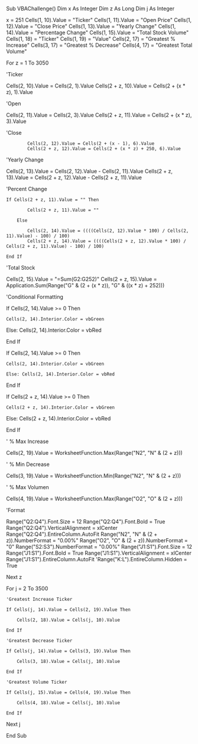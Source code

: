 Sub VBAChallenge()
Dim x As Integer
Dim z As Long
Dim j As Integer

x = 251
Cells(1, 10).Value = "Ticker"
Cells(1, 11).Value = "Open Price"
Cells(1, 12).Value = "Close Price"
Cells(1, 13).Value = "Yearly Change"
Cells(1, 14).Value = "Percentage Change"
Cells(1, 15).Value = "Total Stock Volume"
Cells(1, 18) = "Ticker"
Cells(1, 19) = "Value"
Cells(2, 17) = "Greatest % Increase"
Cells(3, 17) = "Greatest % Decrease"
Cells(4, 17) = "Greatest Total Volume"

For z = 1 To 3050

'Ticker

Cells(2, 10).Value = Cells(2, 1).Value
Cells(2 + z, 10).Value = Cells(2 + (x * z), 1).Value

'Open

Cells(2, 11).Value = Cells(2, 3).Value
Cells(2 + z, 11).Value = Cells(2 + (x * z), 3).Value

'Close


            Cells(2, 12).Value = Cells(2 + (x - 1), 6).Value
            Cells(2 + z, 12).Value = Cells(2 + (x * z) + 250, 6).Value


'Yearly Change

Cells(2, 13).Value = Cells(2, 12).Value - Cells(2, 11).Value
Cells(2 + z, 13).Value = Cells(2 + z, 12).Value - Cells(2 + z, 11).Value

'Percent Change

    If Cells(2 + z, 11).Value = "" Then
    
            Cells(2 + z, 11).Value = ""
        
        Else
    
            Cells(2, 14).Value = ((((Cells(2, 12).Value * 100) / Cells(2, 11).Value) - 100) / 100)
            Cells(2 + z, 14).Value = ((((Cells(2 + z, 12).Value * 100) / Cells(2 + z, 11).Value) - 100) / 100)

    End If


'Total Stock

Cells(2, 15).Value = "=Sum(G2:G252)"
Cells(2 + z, 15).Value = Application.Sum(Range("G" & (2 + (x * z)), "G" & ((x * z) + 252)))

'Conditional Formatting

If Cells(2, 14).Value >= 0 Then
    
    Cells(2, 14).Interior.Color = vbGreen
   
Else: Cells(2, 14).Interior.Color = vbRed

End If

If Cells(2, 14).Value >= 0 Then

    Cells(2, 14).Interior.Color = vbGreen
   
    Else: Cells(2, 14).Interior.Color = vbRed

End If

If Cells(2 + z, 14).Value >= 0 Then

    Cells(2 + z, 14).Interior.Color = vbGreen
   
Else: Cells(2 + z, 14).Interior.Color = vbRed
      
End If

' % Max Increase

Cells(2, 19).Value = WorksheetFunction.Max(Range("N2", "N" & (2 + z)))

' % Min Decrease

Cells(3, 19).Value = WorksheetFunction.Min(Range("N2", "N" & (2 + z)))

' % Max Volumen

Cells(4, 19).Value = WorksheetFunction.Max(Range("O2", "O" & (2 + z)))

'Format

Range("Q2:Q4").Font.Size = 12
Range("Q2:Q4").Font.Bold = True
Range("Q2:Q4").VerticalAlignment = xlCenter
Range("Q2:Q4").EntireColumn.AutoFit
Range("N2", "N" & (2 + z)).NumberFormat = "0.00%"
Range("O2", "O" & (2 + z)).NumberFormat = "0"
Range("S2:S3").NumberFormat = "0.00%"
Range("J1:S1").Font.Size = 12
Range("J1:S1").Font.Bold = True
Range("J1:S1").VerticalAlignment = xlCenter
Range("J1:S1").EntireColumn.AutoFit
'Range("K:L").EntireColumn.Hidden = True

Next z

For j = 2 To 3500
    
    'Greatest Increase Ticker

    If Cells(j, 14).Value = Cells(2, 19).Value Then
        
        Cells(2, 18).Value = Cells(j, 10).Value

    End If
    
    'Greatest Decrease Ticker
    
    If Cells(j, 14).Value = Cells(3, 19).Value Then
        
        Cells(3, 18).Value = Cells(j, 10).Value

    End If
    
    'Greatest Volume Ticker
    
    If Cells(j, 15).Value = Cells(4, 19).Value Then
        
        Cells(4, 18).Value = Cells(j, 10).Value

    End If
    
Next j

End Sub

